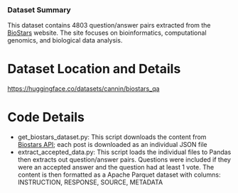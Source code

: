### Dataset Summary

This dataset contains 4803 question/answer pairs extracted from the [BioStars](https://www.biostars.org/) website. The site focuses on bioinformatics, computational genomics, and biological data analysis.

# Dataset Location and Details
https://huggingface.co/datasets/cannin/biostars_qa

# Code Details 
* get_biostars_dataset.py: This script downloads the content from [Biostars API](https://www.biostars.org/info/api/); each post is downloaded as an individual JSON file
* extract_accepted_data.py: This script loads the individual files to Pandas then extracts out question/answer pairs. Questions were included if they were an accepted answer and the question had at least 1 vote. The content is then formatted as a Apache Parquet dataset with columns: INSTRUCTION, RESPONSE, SOURCE, METADATA

